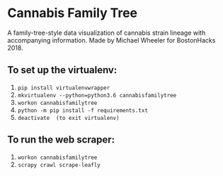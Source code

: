 # Cannabis Family Tree
A family-tree-style data visualization of cannabis strain lineage with accompanying information. Made by Michael 
Wheeler for BostonHacks 2018.

## To set up the virtualenv:
1. `pip install virtualenvwrapper`
2. `mkvirtualenv --python=python3.6 cannabisfamilytree`
3. `workon cannabisfamilytree`
4. `python -m pip install -f requirements.txt`
5. `deactivate  (to exit virtualenv)`

## To run the web scraper:
1. `workon cannabisfamilytree`
2. `scrapy crawl scrape-leafly`